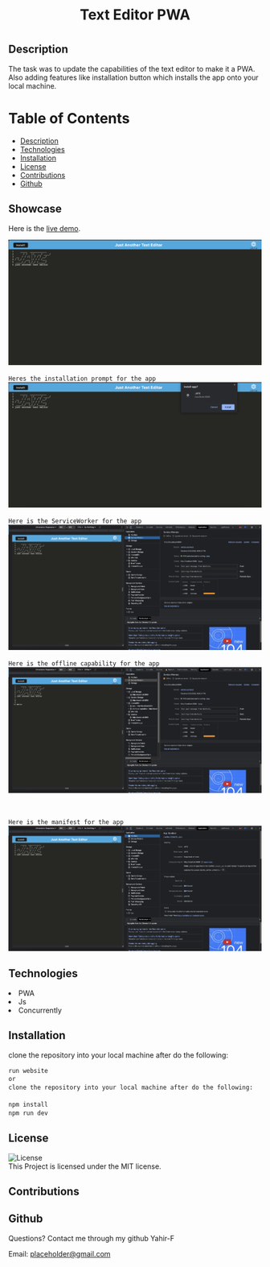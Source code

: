 

   <h1 align ="center">Text Editor PWA<h1>



## Description
The task was to update the capabilities of the text editor to make it a PWA. Also adding features like installation button which installs the app onto your local machine.
# Table of Contents
* [Description](#description)
* [Technologies](#technologies)
* [Installation](#installation)
* [License](#license)
* [Contributions](#contributions)
* [Github](#github)

## Showcase

Here is the 
[live demo](https://thetexteditorapp.herokuapp.com/).
<br>
 

![Preview](./image/layout.png)

`Heres the installation prompt for the app`
![Preview](./image/installation.png)
<br>

`Here is the ServiceWorker for the app`
![Preview](./image/serviceWorker.png)

`Here is the offline capability for the app`
![Preview](./image/offline.png)

<br>

`Here is the manifest for the app`
![Preview](./image/manifest.png)

## Technologies

<li>PWA</li>
<li>Js</li>
<li>Concurrently</li>



## Installation
clone the repository into your local machine after do the following:

```bash
run website
or 
clone the repository into your local machine after do the following:

npm install
npm run dev
```
## License
![License](https://img.shields.io/badge/license-MIT-blue.svg)
<br>
This Project is licensed under the MIT license.

## Contributions


## Github
Questions? 
Contact me through my github Yahir-F

Email: placeholder@gmail.com






    
